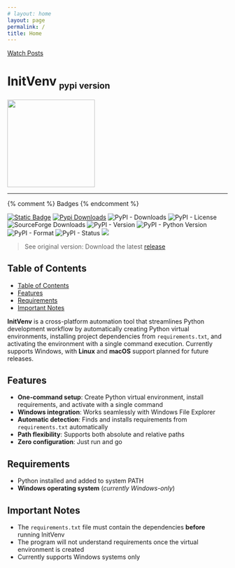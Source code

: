 ```yaml
---
# layout: home
layout: page
permalink: /
title: Home
---
```

[Watch Posts](/posts)
<h1>InitVenv<sub>
    <small class="so-small text-info">pypi version</small>
  </sub>
</h1>

<div class="align-center">
  <a href="https://github.com/Dev2Forge/Init-Venv/"><img src="https://cdn.jsdelivr.net/gh/tutosrive/images-projects-srm-trg@dd775fc24cf6c63171b85694bd0b7d567f055676/dev2forge/InitVenv/icon.ico" width="200"></a>
</div>

---

{% comment %} Badges {% endcomment %}
<article class="align-center badges-article">
  <a href="https://github.com/tutosrive"><img alt="Static Badge" src="https://img.shields.io/badge/author-tutosrive-black?style=plastic"></a>
  <a href="https://pepy.tech/projects/initvenv"><img alt="Pypi Downloads" src="https://static.pepy.tech/personalized-badge/initvenv?period=total&units=INTERNATIONAL_SYSTEM&left_color=gray&right_color=blue&left_text=pypi"></a>
  <img alt="PyPI - Downloads" src="https://img.shields.io/pypi/dm/initvenv?label=pypi-dm">
  <img alt="PyPI - License" src="https://img.shields.io/pypi/l/initvenv">
  <img alt="SourceForge Downloads" src="https://img.shields.io/sourceforge/dt/init-venv?label=sourceforge.net">
  <img alt="PyPI - Version" src="https://img.shields.io/pypi/v/initvenv">
  <img alt="PyPI - Python Version" src="https://img.shields.io/pypi/pyversions/initvenv">
  <img alt="PyPI - Format" src="https://img.shields.io/pypi/format/initvenv">
  <img alt="PyPI - Status" src="https://img.shields.io/pypi/status/initvenv">
  <a href="https://github.com/Dev2Forge/initvenv/actions/workflows/build-and-publish-wheels.yml"><img src="https://github.com/Dev2Forge/initvenv/actions/workflows/build-and-publish-wheels.yml/badge.svg" /></a>
</article>

> See original version: Download the latest [release](https://github.com/Dev2Forge/Init-Venv/releases)

## Table of Contents

- [Table of Contents](#table-of-contents)
- [Features](#features)
- [Requirements](#requirements)
- [Important Notes](#important-notes)

**InitVenv** is a cross-platform automation tool that streamlines Python development workflow by automatically creating Python virtual environments, installing project dependencies from `requirements.txt`, and activating the environment with a single command execution. Currently supports Windows, with **Linux** and **macOS** support planned for future releases.

## Features

- **One-command setup**: Create Python virtual environment, install requirements, and activate with a single command
- **Windows integration**: Works seamlessly with Windows File Explorer
- **Automatic detection**: Finds and installs requirements from `requirements.txt` automatically
- **Path flexibility**: Supports both absolute and relative paths
- **Zero configuration**: Just run and go

## Requirements

- Python installed and added to system PATH
- **Windows operating system** (_currently Windows-only_)

## Important Notes

- The `requirements.txt` file must contain the dependencies **before** running InitVenv
- The program will not understand requirements once the virtual environment is created
- Currently supports Windows systems only